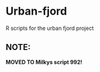 # Urban-fjord
R scripts for the urban fjord project  

## NOTE:  
**MOVED TO Milkys script 992!**  
